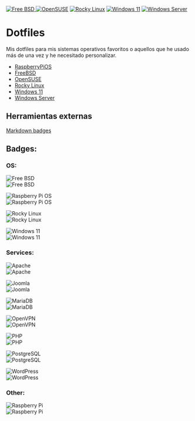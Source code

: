 [![Free BSD](https://img.shields.io/badge/FreeBSD-B50000?style=for-the-badge&logo=freebsd&logoColor=white)  ](FreeBSD/FreeBSD.md)
[![OpenSUSE](https://img.shields.io/badge/OpenSUSE-0C322C?style=for-the-badge&logo=SUSE&logoColor=white)](OpenSUSE/OpenSUSE.md)
[![Rocky Linux](https://img.shields.io/badge/Rocky%20Linux-35BF5C?style=for-the-badge&logo=redhat&logoColor=white)](RockyLinux/RockyLinux.md)
[![Windows 11](https://img.shields.io/badge/Windows%2011-0078D4?style=for-the-badge&logo=microsoft&logoColor=white)](Windows11/Windows11.md)
[![Windows Server](https://img.shields.io/badge/Windows%20Server-0078D6?style=for-the-badge&logo=windows&logoColor=white)](WindowsServer2022/WindowsServer2022.md)

# Dotfiles

Mis dotfiles para mis sistemas operativos favoritos o aquellos que he usado más de una vez y he necesitado personalizar.

- [RaspberryPiOS](RaspberryPiOS/rpios.md)
- [FreeBSD](FreeBSD/FreeBSD.md)
- [OpenSUSE](OpenSUSE/OpenSUSE.md)
- [Rocky Linux](RockyLinux/RockyLinux.md)
- [Windows 11](Windows11/Windows11.md)
- [Windows Server](WindowsServer2022/WindowsServer2022.md)

## Herramientas externas

[Markdown badges](https://github.com/Ileriayo/markdown-badges)

## Badges:

### OS:

![Free BSD](https://img.shields.io/badge/FreeBSD-B50000?style=for-the-badge&logo=freebsd&logoColor=white)  
![Free BSD](https://img.shields.io/badge/FreeBSD-B50000?style=flat-square&logo=freebsd&logoColor=white)  

![Raspberry Pi OS](https://img.shields.io/badge/Raspberry%20Pi%20OS-C51A4A?style=for-the-badge&logo=Raspberry-Pi)  
![Raspberry Pi OS](https://img.shields.io/badge/Raspberry%20Pi%20OS-C51A4A?style=flat-square&logo=Raspberry-Pi)  

![Rocky Linux](https://img.shields.io/badge/Rocky%20Linux-35BF5C?style=for-the-badge&logo=redhat&logoColor=white)  
![Rocky Linux](https://img.shields.io/badge/Rocky%20Linux-35BF5C?style=flat-square&logo=redhat&logoColor=white)  

![Windows 11](https://img.shields.io/badge/Windows%2011-0078D4?style=for-the-badge&logo=microsoft&logoColor=white)  
![Windows 11](https://img.shields.io/badge/Windows%2011-0078D4?style=flat-square&logo=microsoft&logoColor=white)  

### Services:

![Apache](https://img.shields.io/badge/Apache-%23D42029.svg?style=for-the-badge&logo=apache&logoColor=white)  
![Apache](https://img.shields.io/badge/Apache-%23D42029.svg?style=flat-square&logo=apache&logoColor=white)  

![Joomla](https://img.shields.io/badge/Joomla-%23156BE9.svg?style=for-the-badge&logo=Joomla&logoColor=white)  
![Joomla](https://img.shields.io/badge/Joomla-%23156BE9.svg?style=flat-square&logo=Joomla&logoColor=white)  

![MariaDB](https://img.shields.io/badge/MariaDB-003545?style=for-the-badge&logo=mariadb&logoColor=white)  
![MariaDB](https://img.shields.io/badge/MariaDB-003545?style=flat-square&logo=mariadb&logoColor=white)  

![OpenVPN](https://img.shields.io/badge/OpenVPN-1a3967?style=for-the-badge&logo=openvpn)  
![OpenVPN](https://img.shields.io/badge/OpenVPN-1a3967?style=flat-square&logo=openvpn)  

![PHP](https://img.shields.io/badge/PHP-%23777BB4.svg?style=for-the-badge&logo=php&logoColor=white)  
![PHP](https://img.shields.io/badge/PHP-%23777BB4.svg?style=flat-square&logo=php&logoColor=white)  

![PostgreSQL](https://img.shields.io/badge/PostgreSQL-%23316192.svg?style=for-the-badge&logo=postgresql&logoColor=white)  
![PostgreSQL](https://img.shields.io/badge/PostgreSQL-%23316192.svg?style=flat-square&logo=postgresql&logoColor=white)  

![WordPress](https://img.shields.io/badge/WordPress-%23117AC9.svg?style=for-the-badge&logo=WordPress&logoColor=white)  
![WordPress](https://img.shields.io/badge/WordPress-%23117AC9.svg?style=flat-square&logo=WordPress&logoColor=white)  


### Other:

![Raspberry Pi](https://img.shields.io/badge/Raspberry%20Pi-C51A4A?style=for-the-badge&logo=Raspberry-Pi)  
![Raspberry Pi](https://img.shields.io/badge/Raspberry%20Pi-C51A4A?style=flat-square&logo=Raspberry-Pi) 